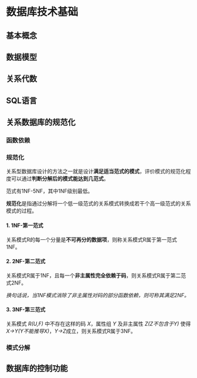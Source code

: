 # 数据库技术基础

## 基本概念

## 数据模型

## 关系代数

## SQL语言

## 关系数据库的规范化

### 函数依赖

### 规范化

关系型数据库设计的方法之一就是设计**满足适当范式的模式**，评价模式的规范化程度可以通过**判断分解后的模式能达到几范式**。

范式有1NF-5NF，其中1NF级别最低。

**规范化**是指通过分解将一个低一级范式的关系模式转换成若干个高一级范式的关系模式的过程。

#### 1. 1NF-第一范式

关系模式R的每一个分量是**不可再分的数据项**，则称关系模式R属于第一范式1NF。

#### 2. 2NF-第二范式

关系模式R属于1NF，且每一个**非主属性完全依赖于码**，则关系模式R属于第二范式2NF。

*换句话说，当1NF模式消除了非主属性对码的部分函数依赖，则可称其满足2NF。*

#### 3. 3NF-第三范式

关系模式 *R(U,F)* 中不存在这样的码 *X*，属性组 *Y* 及非主属性 *Z(Z不包含于Y)* 使得 *X→Y(Y不能推导X)*，*Y→Z*成立，则关系模式R属于3NF。

### 模式分解


## 数据库的控制功能
